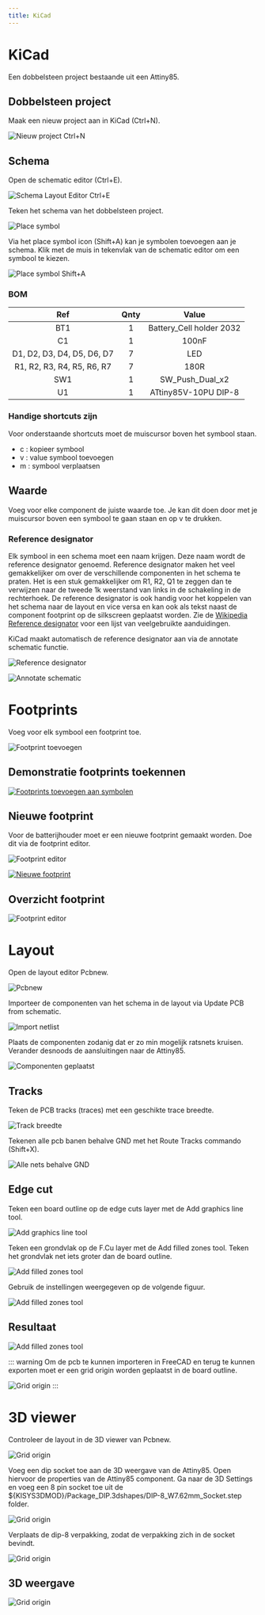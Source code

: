 ```yaml
---
title: KiCad
---
```


# KiCad

Een dobbelsteen project bestaande uit een Attiny85.

## Dobbelsteen project

Maak een nieuw project aan in KiCad (Ctrl+N).

![Nieuw project Ctrl+N](./assets/nieuwproject.png)

## Schema

Open de schematic editor (Ctrl+E).

![Schema Layout Editor Ctrl+E](./assets/schemaEditor.png)

Teken het schema van het dobbelsteen project. 

![Place symbol](./assets/schemaDobbelsteen.png)

Via het place symbol icon (Shift+A) kan je symbolen toevoegen aan je schema. Klik met de muis in tekenvlak van de schematic editor om een symbool te kiezen.

![Place symbol Shift+A](./assets/placeSymbol.png)

### BOM

| Ref | Qnty | Value  |
|:-------------:|:-------------:|:-----:|
|BT1 | 1 | Battery_Cell holder 2032 |
|C1	| 1 | 100nF |
|D1, D2, D3, D4, D5, D6, D7	| 7	| LED |
|R1, R2, R3, R4, R5, R6, R7	| 7 | 180R |
|SW1 | 1 |	SW_Push_Dual_x2	|
|U1	| 1	| ATtiny85V-10PU DIP-8|

### Handige shortcuts zijn

Voor onderstaande shortcuts moet de muiscursor boven het symbool staan.

* c : kopieer symbool
* v : value symbool toevoegen
* m : symbool verplaatsen

## Waarde

Voeg voor elke component de juiste waarde toe. Je kan dit doen door met je muiscursor boven een symbool te gaan staan en op v te drukken.

### Reference designator

Elk symbool in een schema moet een naam krijgen. Deze naam wordt de reference designator genoemd. Reference designator maken het veel gemakkelijker om over de verschillende componenten in het schema te praten. Het is een stuk gemakkelijker om R1, R2, Q1 te zeggen dan te verwijzen naar de tweede 1k weerstand van links in de schakeling in de rechterhoek. De reference designator is ook handig voor het koppelen van het schema naar de layout en vice versa en kan ook als tekst naast de component footprint op de silkscreen geplaatst worden. Zie de [Wikipedia Reference designator](https://en.wikipedia.org/wiki/Reference_designator) voor een lijst van veelgebruikte aanduidingen. 

KiCad maakt automatisch de reference designator aan via de annotate schematic functie.

![Reference designator](./assets/referenceDesignator.png)

![Annotate schematic](./assets/annotate.png)

# Footprints

Voeg voor elk symbool een footprint toe.

![Footprint toevoegen](./assets/footprints.png)

## Demonstratie footprints toekennen

[![Footprints toevoegen aan symbolen](https://img.youtube.com/vi/Wyey4fHDD3Q/0.jpg)](https://www.youtube.com/watch?v=Wyey4fHDD3Q "Footprints toevoegen")

## Nieuwe footprint

Voor de batterijhouder moet er een nieuwe footprint gemaakt worden. Doe dit via de footprint editor.

![Footprint editor](./assets/footprintEditor.png)

[![Nieuwe footprint](./assets/batteryholder.png)](https://www.youtube.com/watch?v=HeSDCxtcB-A "Nieuwe footprint CR2032 batterijhouder")

## Overzicht footprint

![Footprint editor](./assets/footprintEditor_Symbols.png)

# Layout

Open de layout editor Pcbnew.

![Pcbnew](./assets/PCBnew.png)

Importeer de componenten van het schema in de layout via Update PCB from schematic.

![Import netlist](./assets/GetNetlist.png)

Plaats de componenten zodanig dat er zo min mogelijk ratsnets kruisen. Verander desnoods de aansluitingen naar de Attiny85.

![Componenten geplaatst](./assets/ratsnetsBeforeAdjustmentSchematic.png)

## Tracks

Teken de PCB tracks (traces) met een geschikte trace breedte.

![Track breedte](./assets/traceBreedte.png)

Tekenen alle pcb banen behalve GND met het Route Tracks commando (Shift+X).

![Alle nets behalve GND](./assets/AlleNetsGetekend.png)

## Edge cut

Teken een board outline op de edge cuts layer met de Add graphics line tool.

![Add graphics line tool](./assets/Polyline.png)

Teken een grondvlak op de F.Cu layer met de Add filled zones tool. Teken het grondvlak net iets groter dan de board outline.

![Add filled zones tool](./assets/filled.png)

Gebruik de instellingen weergegeven op de volgende figuur.

![Add filled zones tool](./assets/filled_prop.png)

## Resultaat

![Add filled zones tool](./assets/filled_zone.png)

::: warning
Om de pcb te kunnen importeren in FreeCAD en terug te kunnen exporten moet er een grid origin worden geplaatst in de board outline.

![Grid origin](./assets/gridOrigin.png)
:::

# 3D viewer

Controleer de layout in de 3D viewer van Pcbnew.

![Grid origin](./assets/Dobbelsteen3D.png)

Voeg een dip socket toe aan de 3D weergave van de Attiny85. Open hiervoor de properties van de Attiny85 component. Ga naar de 3D Settings en voeg een 8 pin socket toe uit de ${KISYS3DMOD}/Package_DIP.3dshapes/DIP-8_W7.62mm_Socket.step folder.

![Grid origin](./assets/Socket.png)

Verplaats de dip-8 verpakking, zodat de verpakking zich in de socket bevindt.

![Grid origin](./assets/Socket_dip.png)

## 3D weergave

![Grid origin](./assets/Dobbelsteen3D_volledig.png)



